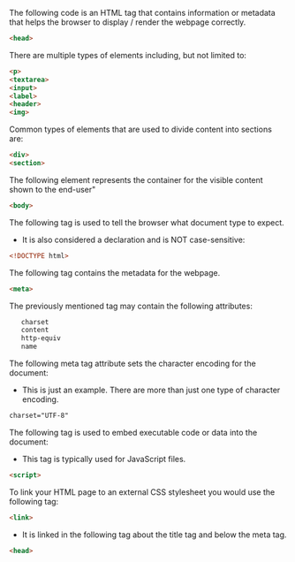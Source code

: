 The following code is an HTML tag that contains information or metadata that helps the browser to display / render the webpage correctly.

```html
<head>
```

There are multiple types of elements including, but not limited to:

```html
<p>
<textarea>
<input>
<label>
<header>
<img>
```

Common types of elements that are used to divide content into sections are:

```html
<div>
<section>
```

The following element represents the container for the visible content shown to the end-user"

```html
<body>

```

The following tag is used to tell the browser what document type to expect.  

- It is also considered a declaration and is NOT case-sensitive:

```html
<!DOCTYPE html>
```

The following tag contains the metadata for the webpage.  

```html
<meta>
```

The previously mentioned tag may contain the following attributes:

```html
   charset
   content
   http-equiv
   name
```

The following meta tag attribute sets the character encoding for the document:

- This is just an example. There are more than just one type of character encoding.

```html
charset="UTF-8"
```

The following tag is used to embed executable code or data into the document:

- This tag is typically used for JavaScript files.

```html
<script>
```

To link your HTML page to an external CSS stylesheet you would use the following tag:

```html
<link>
```

- It is linked in the following tag about the title tag and below the meta tag.

```html
<head>
```


